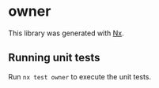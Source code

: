# owner

This library was generated with [Nx](https://nx.dev).

## Running unit tests

Run `nx test owner` to execute the unit tests.
